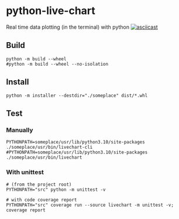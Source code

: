# python-live-chart
Real time data plotting (in the terminal) with python
[![asciicast](https://asciinema.org/a/327214.svg)](https://asciinema.org/a/327214)

## Build
```
python -m build --wheel
#python -m build --wheel --no-isolation
```

## Install
```
python -m installer --destdir="./someplace" dist/*.whl
```

## Test
### Manually
```
PYTHONPATH=someplace/usr/lib/python3.10/site-packages ./someplace/usr/bin/livechart-cli
#PYTHONPATH=someplace/usr/lib/python3.10/site-packages ./someplace/usr/bin/livechart
```
### With unittest
```
# (from the project root)
PYTHONPATH="src" python -m unittest -v

# with code coverage report
PYTHONPATH="src" coverage run --source livechart -m unittest -v; coverage report
